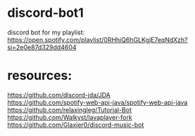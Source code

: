 # discord-bot1
discord bot for my playlist: https://open.spotify.com/playlist/0RHhiQ6hGLKgjE7eqNdXzh?si=2e0e87d329dd4604


# resources:
https://github.com/discord-jda/JDA <br>
https://github.com/spotify-web-api-java/spotify-web-api-java  <br>
https://github.com/relaxingleg/Tutorial-Bot  <br>
https://github.com/Walkyst/lavaplayer-fork <br>
https://github.com/Glaxier0/discord-music-bot  <br>
